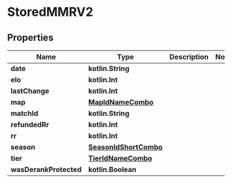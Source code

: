 
# StoredMMRV2

## Properties
| Name | Type | Description | Notes |
| ------------ | ------------- | ------------- | ------------- |
| **date** | **kotlin.String** |  |  |
| **elo** | **kotlin.Int** |  |  |
| **lastChange** | **kotlin.Int** |  |  |
| **map** | [**MapIdNameCombo**](MapIdNameCombo.md) |  |  |
| **matchId** | **kotlin.String** |  |  |
| **refundedRr** | **kotlin.Int** |  |  |
| **rr** | **kotlin.Int** |  |  |
| **season** | [**SeasonIdShortCombo**](SeasonIdShortCombo.md) |  |  |
| **tier** | [**TierIdNameCombo**](TierIdNameCombo.md) |  |  |
| **wasDerankProtected** | **kotlin.Boolean** |  |  |



